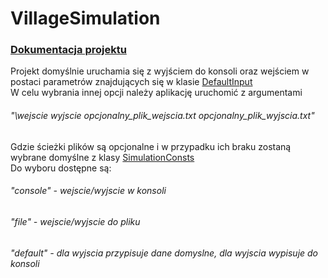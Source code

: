 # VillageSimulation
### [Dokumentacja projektu](VillageSimulationDocs.pdf)<br>
Projekt domyślnie uruchamia się z wyjściem do konsoli oraz wejściem w postaci parametrów znajdujących się w klasie [DefaultInput](src/main/java/Simulation/Input/DefaultInput.java)  <br>
W celu wybrania innej opcji należy aplikację uruchomić z argumentami<br> 
###### "\wejscie wyjscie opcjonalny_plik_wejscia.txt opcjonalny_plik_wyjscia.txt"
Gdzie ścieżki plików są opcjonalne i w przypadku ich braku zostaną wybrane domyślne z klasy [SimulationConsts](src/main/java/Simulation/App/SimulationConsts.java)
<br>
Do wyboru dostępne są:<br>
###### "console" - wejscie/wyjscie w konsoli <br>
###### "file" - wejscie/wyjscie do pliku <br>
###### "default" - dla wyjscia przypisuje dane domyslne, dla wyjscia wypisuje do konsoli
